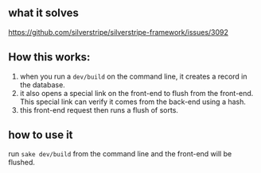 ## what it solves
https://github.com/silverstripe/silverstripe-framework/issues/3092

## How this works:

 1. when you run a `dev/build` on the command line, it creates a record in the database.
 2. it also opens a special link on the front-end to flush from the front-end. This special link can verify it comes from the back-end using a hash.
 3. this front-end request then runs a flush of sorts.

## how to use it

run `sake dev/build` from the command line and the front-end will be flushed.
